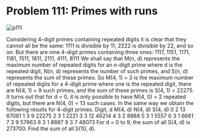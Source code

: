 # Problem 111: Primes with runs

![p111](img/111.gif)

Considering 4-digit primes containing repeated digits it is clear that
they cannot all be the same: 1111 is divisible by 11, 2222 is divisible
by 22, and so on. But there are nine 4-digit primes containing three
ones: 1117, 1151, 1171, 1181, 1511, 1811, 2111, 4111, 8111 We shall say
that M(n, d) represents the maximum number of repeated digits for an
n-digit prime where d is the repeated digit, N(n, d) represents the
number of such primes, and S(n, d) represents the sum of these primes.
So M(4, 1) = 3 is the maximum number of repeated digits for a 4-digit
prime where one is the repeated digit, there are N(4, 1) = 9 such
primes, and the sum of these primes is S(4, 1) = 22275. It turns out
that for d = 0, it is only possible to have M(4, 0) = 2 repeated digits,
but there are N(4, 0) = 13 such cases. In the same way we obtain the
following results for 4-digit primes. Digit, d M(4, d) N(4, d) S(4, d) 0
2 13 67061 1 3 9 22275 2 3 1 2221 3 3 12 46214 4 3 2 8888 5 3 1 5557 6 3
1 6661 7 3 9 57863 8 3 1 8887 9 3 7 48073 For d = 0 to 9, the sum of all
S(4, d) is 273700. Find the sum of all S(10, d).